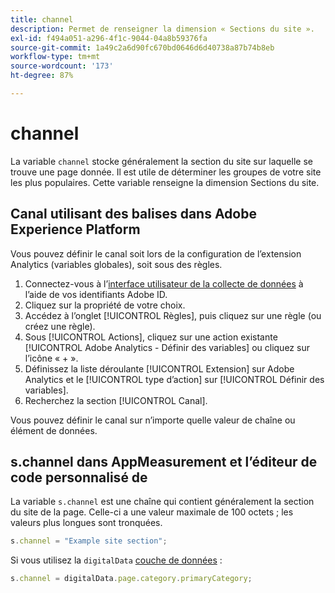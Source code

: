 ```yaml
---
title: channel
description: Permet de renseigner la dimension « Sections du site ».
exl-id: f494a051-a296-4f1c-9044-04a8b59376fa
source-git-commit: 1a49c2a6d90fc670bd0646d6d40738a87b74b8eb
workflow-type: tm+mt
source-wordcount: '173'
ht-degree: 87%

---
```


# channel

La variable `channel` stocke généralement la section du site sur laquelle se trouve une page donnée. Il est utile de déterminer les groupes de votre site les plus populaires. Cette variable renseigne la dimension Sections du site.

## Canal utilisant des balises dans Adobe Experience Platform

Vous pouvez définir le canal soit lors de la configuration de l’extension Analytics (variables globales), soit sous des règles.

1. Connectez-vous à l’[interface utilisateur de la collecte de données](https://experience.adobe.com/data-collection) à l’aide de vos identifiants Adobe ID.
2. Cliquez sur la propriété de votre choix.
3. Accédez à l’onglet [!UICONTROL Règles], puis cliquez sur une règle (ou créez une règle).
4. Sous [!UICONTROL Actions], cliquez sur une action existante [!UICONTROL Adobe Analytics - Définir des variables] ou cliquez sur l’icône « + ».
5. Définissez la liste déroulante [!UICONTROL Extension] sur Adobe Analytics et le [!UICONTROL type d’action] sur [!UICONTROL Définir des variables].
6. Recherchez la section [!UICONTROL Canal].

Vous pouvez définir le canal sur n’importe quelle valeur de chaîne ou élément de données.

## s.channel dans AppMeasurement et l’éditeur de code personnalisé de 

La variable `s.channel` est une chaîne qui contient généralement la section du site de la page. Celle-ci a une valeur maximale de 100 octets ; les valeurs plus longues sont tronquées.

```js
s.channel = "Example site section";
```

Si vous utilisez la `digitalData` [couche de données](../../prepare/data-layer.md) :

```js
s.channel = digitalData.page.category.primaryCategory;
```
